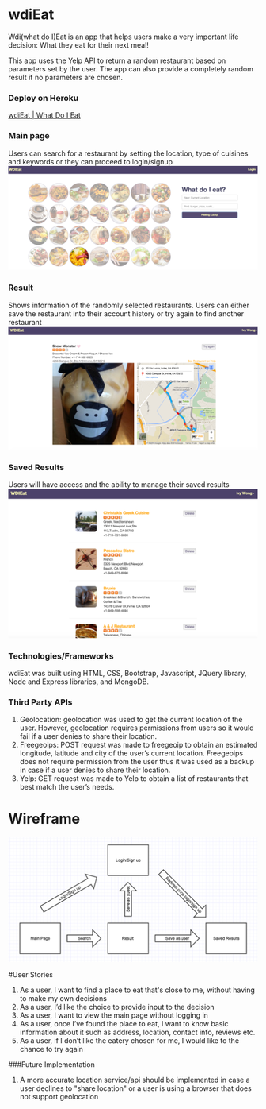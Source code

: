# wdiEat
Wdi(what do I)Eat is an app that helps users make a very important life decision: What they eat for their next meal!

This app uses the Yelp API to return a random restaurant based on parameters set by the user. The app can also provide a completely random result if no parameters are chosen.

### Deploy on Heroku
[wdiEat | What Do I Eat](http://wdi-eat.herokuapp.com/)

### Main page
Users can search for a restaurant by setting the location, type of cuisines and keywords or they can proceed to login/signup
![alt tag](https://raw.githubusercontent.com/llovee91/wdiEat-whatdoIEat/master/public/images/homepage.png)

### Result
Shows information of the randomly selected restaurants. Users can either save the restaurant into their account history or try again to find another restaurant
![alt tag](https://raw.githubusercontent.com/llovee91/wdiEat-whatdoIEat/master/public/images/result.png)

### Saved Results
Users will have access and the ability to manage their saved results
![alt tag](https://raw.githubusercontent.com/llovee91/wdiEat-whatdoIEat/master/public/images/history.png)

### Technologies/Frameworks
wdiEat was built using HTML, CSS, Bootstrap, Javascript, JQuery library, Node and Express libraries, and MongoDB.

### Third Party APIs
1. Geolocation: geolocation was used to get the current location of the user. However, geolocation requires permissions from users so it would fail if a user denies to share their location.
2. Freegeoips: POST request was made to freegeoip to obtain an estimated longitude, latitude and city of the user’s current location. Freegeoips does not require permission from the user thus it was used as a backup in case if a user denies to share their location.
3. Yelp: GET request was made to Yelp to obtain a list of restaurants that best match the user’s needs.

# Wireframe
![alt tag](https://raw.githubusercontent.com/llovee91/wdiEat-whatdoIEat/master/public/images/wireframe.png)

#User Stories
1. As a user, I want to find a place to eat that's close to me, without having to make my own decisions
2. As a user, I’d like the choice to provide input to the decision
3. As a user, I want to view the main page without logging in
4. As a user, once I’ve found the place to eat, I want to know basic information about it such as address, location, contact info, reviews etc.
5. As a user, if I don’t like the eatery chosen for me, I would like to the chance to try again

###Future Implementation
1. A more accurate location service/api should be implemented in case a user declines to "share location" or a user is using a browser that does not support geolocation
